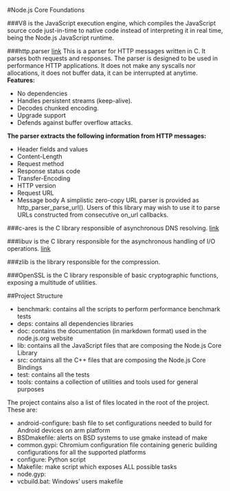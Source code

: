 #Node.js Core Foundations

###V8
is the JavaScript execution engine, which compiles the JavaScript source code just-in-time to native code instead of interpreting it in real time, being the Node.js JavaScript runtime.

###http.parser [link](https://github.com/joyent/http-parser)
This is a parser for HTTP messages written in C. It parses both requests and responses. The parser is designed to be used in performance HTTP applications. It does not make any syscalls nor allocations, it does not buffer data, it can be interrupted at anytime.
**Features:**
- No dependencies
- Handles persistent streams (keep-alive).
- Decodes chunked encoding.
- Upgrade support
- Defends against buffer overflow attacks.

**The parser extracts the following information from HTTP messages:**
- Header fields and values
- Content-Length
- Request method
- Response status code
- Transfer-Encoding
- HTTP version
- Request URL
- Message body
A simplistic zero-copy URL parser is provided as http_parser_parse_url(). Users of this library may wish to use it to parse URLs constructed from consecutive on_url callbacks.


###c-ares
is the C library responsible of asynchronous DNS resolving. [link](https://github.com/bagder/c-ares)

###libuv
is the C library responsible for the asynchronous handling of I/O operations. [link](https://github.com/libuv/libuv)

###zlib
is the library responsible for the compression.

###OpenSSL
is the C library responsible of basic cryptographic functions, exposing a multitude of utilities.

##Project Structure

- benchmark: contains all the scripts to perform performance benchmark tests
- deps: contains all dependencies libraries
- doc: contains the documentation (in markdown format) used in the node.js.org website
- lib: contains all the JavaScript files that are composing the Node.js Core Library
- src: contains all the C++ files that are composing the Node.js Core Bindings
- test: contains all the tests
- tools: contains a collection of utilities and tools used for general purposes

The project contains also a list of files located in the root of the project. These are:

- android-configure: bash file to set configurations needed to build for Android devices on arm platform
- BSDmakefile: alerts on BSD systems to use gmake instead of make
- common.gypi: Chromium configuration file containing generic building configurations for all the supported platforms
- configure: Python script
- Makefile: make script which exposes ALL possible tasks
- node.gyp:
- vcbuild.bat: Windows’ users makefile

